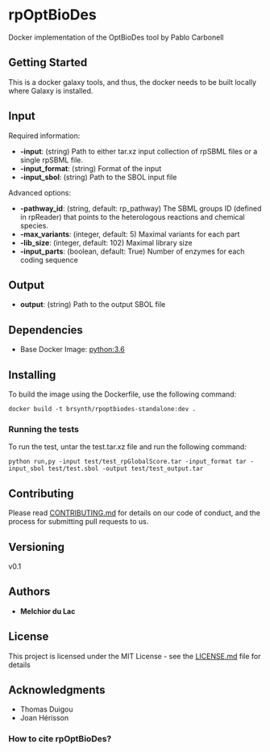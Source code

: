 # rpOptBioDes

Docker implementation of the OptBioDes tool by Pablo Carbonell

## Getting Started

This is a docker galaxy tools, and thus, the docker needs to be built locally where Galaxy is installed. 

## Input

Required information:
* **-input**: (string) Path to either tar.xz input collection of rpSBML files or a single rpSBML file.
* **-input_format**: (string) Format of the input
* **-input_sbol**: (string) Path to the SBOL input file

Advanced options:
* **-pathway_id**: (string, default: rp_pathway) The SBML groups ID (defined in rpReader) that points to the heterologous reactions and chemical species.
* **-max_variants**: (integer, default: 5) Maximal variants for each part 
* **-lib_size**: (integer, default: 102) Maximal library size 
* **-input_parts**: (boolean, default: True) Number of enzymes for each coding sequence

## Output

* **output**: (string) Path to the output SBOL file

## Dependencies

* Base Docker Image: [python:3.6](https://hub.docker.com/_/python)

## Installing

To build the image using the Dockerfile, use the following command:

```
docker build -t brsynth/rpoptbiodes-standalone:dev .
```

### Running the tests

To run the test, untar the test.tar.xz file and run the following command:

```
python run,py -input test/test_rpGlobalScore.tar -input_format tar -input_sbol test/test.sbol -output test/test_output.tar
```

## Contributing

Please read [CONTRIBUTING.md](https://gist.github.com/PurpleBooth/b24679402957c63ec426) for details on our code of conduct, and the process for submitting pull requests to us.

## Versioning

v0.1

## Authors

* **Melchior du Lac**

## License

This project is licensed under the MIT License - see the [LICENSE.md](LICENSE.md) file for details

## Acknowledgments

* Thomas Duigou
* Joan Hérisson

### How to cite rpOptBioDes?
